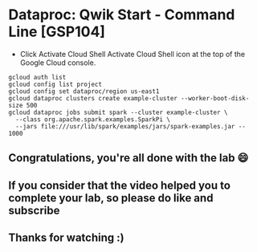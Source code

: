 
# Dataproc: Qwik Start - Command Line [GSP104]


* Click Activate Cloud Shell Activate Cloud Shell icon at the top of the Google Cloud console.

```
gcloud auth list
gcloud config list project
gcloud config set dataproc/region us-east1
gcloud dataproc clusters create example-cluster --worker-boot-disk-size 500
gcloud dataproc jobs submit spark --cluster example-cluster \
  --class org.apache.spark.examples.SparkPi \
  --jars file:///usr/lib/spark/examples/jars/spark-examples.jar -- 1000
```

## Congratulations, you're all done with the lab 😄
## If you consider that the video helped you to complete your lab, so please do like and subscribe
## Thanks for watching :)




